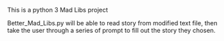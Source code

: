 This is a python 3 Mad Libs project

Better_Mad_Libs.py will be able to read story from modified text file, then
take the user through a series of prompt to fill out the story they chosen.
